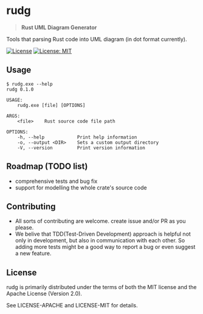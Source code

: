 # rudg

> **Rust UML Diagram Generator**

Tools that parsing Rust code into UML diagram (in dot format currently).

[![License](https://img.shields.io/badge/License-Apache_2.0-blue.svg)](https://opensource.org/licenses/Apache-2.0)
[![License: MIT](https://img.shields.io/badge/License-MIT-yellow.svg)](https://opensource.org/licenses/MIT)

## Usage
```
$ rudg.exe --help
rudg 0.1.0

USAGE:
    rudg.exe [file] [OPTIONS]

ARGS:
    <file>    Rust source code file path

OPTIONS:
    -h, --help            Print help information
    -o, --output <DIR>    Sets a custom output directory
    -V, --version         Print version information
```

## Roadmap (TODO list)
- comprehensive tests and bug fix
- support for modelling the whole crate's source code

## Contributing
- All sorts of contributing are welcome. create issue and/or PR as you please.
- We belive that TDD(Test-Driven Development) approach is helpful not only in development, but also in communication with each other. So adding more tests might be a good way to report a bug or even suggest a new feature.

## License
rudg is primarily distributed under the terms of both the MIT license and the Apache License (Version 2.0).

See LICENSE-APACHE and LICENSE-MIT for details.
